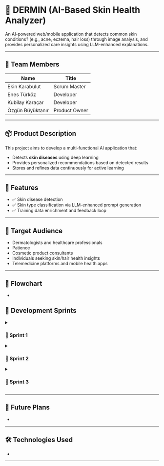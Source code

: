 # 🧠 DERMIN (AI-Based Skin Health Analyzer)

An AI-powered web/mobile application that detects common skin conditions? (e.g., acne, eczema, hair loss) through image analysis, and provides personalized care insights using LLM-enhanced explanations.

---

## 👥 Team Members

| Name            | Title               |
|-----------------|---------------------|
| Ekin Karabulut   |Scrum Master    |
| Enes Türköz      | Developer  |
| Kubilay Karaçar  | Developer  |
| Özgün Büyüktanır |   Product Owner     |




---

## 📦 Product Description

This project aims to develop a multi-functional AI application that:
- Detects **skin diseases** using deep learning 
- Provides personalized recommendations based on detected results
- Stores and refines data continuously for active learning

---

## 🚀 Features

- ✅ Skin disease detection 
- ✅ Skin type classification via LLM-enhanced prompt generation
- ✅ Training data enrichment and feedback loop

---

## 🎯 Target Audience

- Dermatologists and healthcare professionals
- Patience
- Cosmetic product consultants
- Individuals seeking skin/hair health insights
- Telemedicine platforms and mobile health apps

---

## 🔀 Flowchart

- 

## 🔁 Development Sprints

<details>
<summary><h3>🔁 Sprint 1</h3></summary>

### 🎯 Objectives
- 

### ✅ Deliverables
- 

</details>

<details>
<summary><h3>🔁 Sprint 2</h3></summary>

### 🎯 Objectives
- 

### ✅ Deliverables
- 

</details>

<details>
<summary><h3>🔁 Sprint 3</h3></summary>

### 🎯 Objectives
- 

### ✅ Deliverables
- 

</details>

---

## 📌 Future Plans

- 

---

## 🛠️ Technologies Used

- 

---


